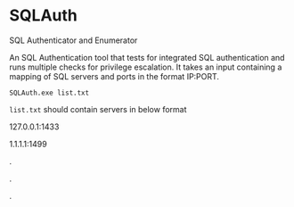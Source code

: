 # SQLAuth
SQL Authenticator and Enumerator

An SQL Authentication tool that tests for integrated SQL authentication and runs multiple checks for privilege escalation. It takes an input containing a mapping of SQL servers and ports in the format IP:PORT.

```
SQLAuth.exe list.txt
```
`list.txt` should contain servers in below format

127.0.0.1:1433

1.1.1.1:1499

.

.

.
